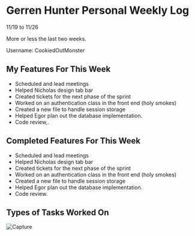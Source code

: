 # Gerren Hunter Personal Weekly Log

11/19 to 11/26

More or less the last two weeks. 

Username: CookiedOutMonster

## My Features For This Week

- Scheduled and lead meetings
- Helped Nicholas design tab bar
- Created tickets for the next phase of the sprint
- Worked on an authentication class in the front end (holy smokes)
- Created a new file to handle session storage
- Helped Egor plan out the database implementation.
- Code review,. 


## Completed Features For This Week

- Scheduled and lead meetings
- Helped Nicholas design tab bar
- Created tickets for the next phase of the sprint
- Worked on an authentication class in the front end (holy smokes)
- Created a new file to handle session storage
- Helped Egor plan out the database implementation.
- Code review. 

## Types of Tasks Worked On

![Capture](https://github.com/COSC-499-W2023/year-long-project-team-21/assets/44909431/d67f9bbe-8810-4ab9-a7a8-17f723a7a553)
